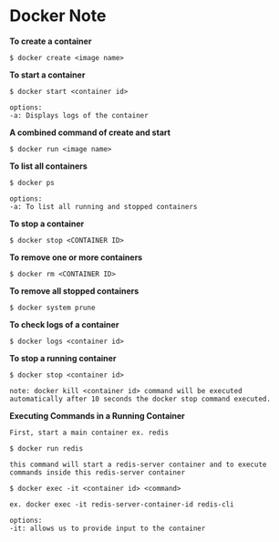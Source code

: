 # Docker Note

**To create a container**
```
$ docker create <image name>
```

**To start a container**
```
$ docker start <container id>

options:
-a: Displays logs of the container
```

**A combined command of create and start**
```
$ docker run <image name>
```

**To list all containers**
```
$ docker ps

options:
-a: To list all running and stopped containers
```

**To stop a container**
```
$ docker stop <CONTAINER ID>
```

**To remove one or more containers**
```
$ docker rm <CONTAINER ID>
```

**To remove all stopped containers**
```
$ docker system prune
```

**To check logs of a container**
```
$ docker logs <container id>
```

**To stop a running container**
```
$ docker stop <container id>

note: docker kill <container id> command will be executed automatically after 10 seconds the docker stop command executed.
```

**Executing Commands in a Running Container**
```
First, start a main container ex. redis

$ docker run redis

this command will start a redis-server container and to execute commands inside this redis-server container

$ docker exec -it <container id> <command>

ex. docker exec -it redis-server-container-id redis-cli

options:
-it: allows us to provide input to the container
```

